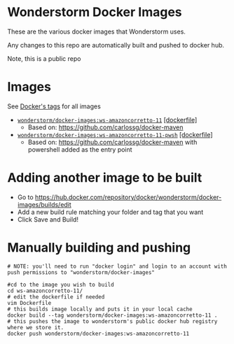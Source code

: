 
Wonderstorm Docker Images
=================

These are the various docker images that Wonderstorm uses.

Any changes to this repo are automatically built and pushed to docker hub.

Note, this is a public repo

Images
============

See [Docker's tags](https://hub.docker.com/r/wonderstorm/docker-images/tags) for all images

* [`wonderstorm/docker-images:ws-amazoncorretto-11`](https://hub.docker.com/r/wonderstorm/docker-images/tags) [[dockerfile]](https://github.com/WSStudios/docker-images/ws-amazoncorretto-11/Dockerfile)
    * Based on: https://github.com/carlossg/docker-maven
* [`wonderstorm/docker-images:ws-amazoncorretto-11-pwsh`](https://hub.docker.com/r/wonderstorm/docker-images/tags) [[dockerfile]](https://github.com/WSStudios/docker-images/ws-amazoncorretto-11-pwsh/Dockerfile)
    * Based on: https://github.com/carlossg/docker-maven with powershell added as the entry point

Adding another image to be built
============
* Go to https://hub.docker.com/repository/docker/wonderstorm/docker-images/builds/edit
* Add a new build rule matching your folder and tag that you want
* Click Save and Build!

Manually building and pushing
============
```
# NOTE: you'll need to run "docker login" and login to an account with push permissions to "wonderstorm/docker-images"

#cd to the image you wish to build
cd ws-amazoncorretto-11/
# edit the dockerfile if needed
vim Dockerfile
# this builds image locally and puts it in your local cache
docker build --tag wonderstorm/docker-images:ws-amazoncorretto-11 .
# this pushes the image to wonderstorm's public docker hub registry where we store it.
docker push wonderstorm/docker-images:ws-amazoncorretto-11
```
